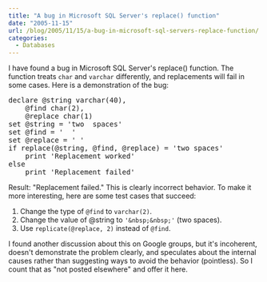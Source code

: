 ```yaml
---
title: "A bug in Microsoft SQL Server's replace() function"
date: "2005-11-15"
url: /blog/2005/11/15/a-bug-in-microsoft-sql-servers-replace-function/
categories:
  - Databases
---
```

I have found a bug in Microsoft SQL Server's replace() function. The function treats `char` and `varchar` differently, and replacements will fail in some cases. Here is a demonstration of the bug:

<pre>declare @string varchar(40),
    @find char(2),
    @replace char(1)
set @string = 'two  spaces'
set @find = '  '
set @replace = ' '
if replace(@string, @find, @replace) = 'two spaces'
    print 'Replacement worked'
else
    print 'Replacement failed'</pre>

Result: "Replacement failed." This is clearly incorrect behavior. To make it more interesting, here are some test cases that succeed:

1.  Change the type of `@find` to `varchar(2)`.
2.  Change the value of @string to `'&nbsp;&nbsp;'` (two spaces).
3.  Use `replicate(@replace, 2)` instead of `@find`.

I found another discussion about this on Google groups, but it's incoherent, doesn't demonstrate the problem clearly, and speculates about the internal causes rather than suggesting ways to avoid the behavior (pointless). So I count that as "not posted elsewhere" and offer it here.
